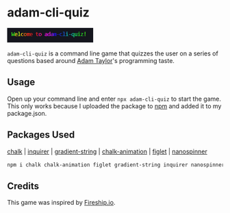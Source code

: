 # adam-cli-quiz

![](./readme_assets/Animation.gif)

```adam-cli-quiz``` is a command line game that quizzes the user on a series of questions based around [Adam Taylor](https://github.com/tayloradam1999)'s programming taste.

## Usage
Open up your command line and enter `npx adam-cli-quiz` to start the game.
This only works because I uploaded the package to [npm](https://www.npmjs.com/package/adam-cli-quiz) and added it to my package.json.
  
## Packages Used

[chalk](https://github.com/chalk/chalk) | 
[inquirer](https://github.com/SBoudrias/Inquirer.js) |
[gradient-string](https://github.com/bokub/gradient-string) |
[chalk-animation](https://github.com/bokub/chalk-animation) |
[figlet](https://github.com/patorjk/figlet.js) |
[nanospinner](https://github.com/usmanyunusov/nanospinner)
  
```sh
npm i chalk chalk-animation figlet gradient-string inquirer nanospinner
```

## Credits
This game was inspired by [Fireship.io](https://fireship.io/).
